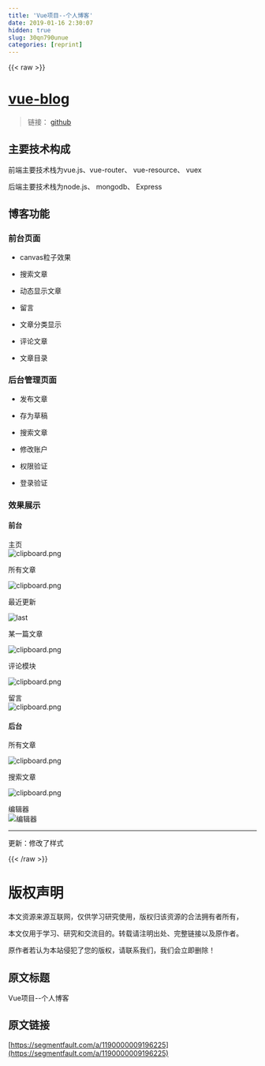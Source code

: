 ```yaml
---
title: 'Vue项目--个人博客' 
date: 2019-01-16 2:30:07
hidden: true
slug: 30qn790unue
categories: [reprint]
---
```


{{< raw >}}

                    
<h1 id="articleHeader0"><a href="https://github.com/FatDong1/VueBlog" rel="nofollow noreferrer" target="_blank">vue-blog</a></h1>
<blockquote><p>链接： <a href="https://github.com/FatDong1/VueBlog" rel="nofollow noreferrer" target="_blank">github</a></p></blockquote>
<h2 id="articleHeader1">主要技术构成</h2>
<p>前端主要技术栈为vue.js、vue-router、 vue-resource、 vuex</p>
<p>后端主要技术栈为node.js、 mongodb、 Express</p>
<h2 id="articleHeader2">博客功能</h2>
<h3 id="articleHeader3">前台页面</h3>
<ul>
<li><p>canvas粒子效果</p></li>
<li><p>搜索文章</p></li>
<li><p>动态显示文章</p></li>
<li><p>留言</p></li>
<li><p>文章分类显示</p></li>
<li><p>评论文章</p></li>
<li><p>文章目录</p></li>
</ul>
<h3 id="articleHeader4">后台管理页面</h3>
<ul>
<li><p>发布文章</p></li>
<li><p>存为草稿</p></li>
<li><p>搜索文章</p></li>
<li><p>修改账户</p></li>
<li><p>权限验证</p></li>
<li><p>登录验证</p></li>
</ul>
<h3 id="articleHeader5">效果展示</h3>
<h4>前台</h4>
<p>主页<br><span class="img-wrap"><img data-src="/img/bVMKxp?w=1344&amp;h=646" src="https://static.alili.tech/img/bVMKxp?w=1344&amp;h=646" alt="clipboard.png" title="clipboard.png" style="cursor: pointer; display: inline;"></span></p>
<p>所有文章</p>
<p><span class="img-wrap"><img data-src="/img/bVNEvk?w=1346&amp;h=645" src="https://static.alili.tech/img/bVNEvk?w=1346&amp;h=645" alt="clipboard.png" title="clipboard.png" style="cursor: pointer; display: inline;"></span></p>
<p>最近更新</p>
<p><span class="img-wrap"><img data-src="https://segmentfault.com/img/bVNEeZ?w=1345&amp;h=644" src="https://static.alili.techhttps://segmentfault.com/img/bVNEeZ?w=1345&amp;h=644" alt="last" title="last" style="cursor: pointer; display: inline;"></span></p>
<p>某一篇文章</p>
<p><span class="img-wrap"><img data-src="/img/bVNEvl?w=1347&amp;h=635" src="https://static.alili.tech/img/bVNEvl?w=1347&amp;h=635" alt="clipboard.png" title="clipboard.png" style="cursor: pointer;"></span></p>
<p>评论模块</p>
<p><span class="img-wrap"><img data-src="/img/bVNEvm?w=1346&amp;h=644" src="https://static.alili.tech/img/bVNEvm?w=1346&amp;h=644" alt="clipboard.png" title="clipboard.png" style="cursor: pointer; display: inline;"></span></p>
<p>留言<br><span class="img-wrap"><img data-src="/img/bVMKyu?w=1339&amp;h=642" src="https://static.alili.tech/img/bVMKyu?w=1339&amp;h=642" alt="clipboard.png" title="clipboard.png" style="cursor: pointer; display: inline;"></span></p>
<h4>后台</h4>
<p>所有文章</p>
<p><span class="img-wrap"><img data-src="/img/bVNEvp?w=1366&amp;h=644" src="https://static.alili.tech/img/bVNEvp?w=1366&amp;h=644" alt="clipboard.png" title="clipboard.png" style="cursor: pointer; display: inline;"></span></p>
<p>搜索文章</p>
<p><span class="img-wrap"><img data-src="/img/bVNEvo?w=1366&amp;h=644" src="https://static.alili.tech/img/bVNEvo?w=1366&amp;h=644" alt="clipboard.png" title="clipboard.png" style="cursor: pointer; display: inline;"></span></p>
<p>编辑器<br><span class="img-wrap"><img data-src="/img/remote/1460000009411463?w=800&amp;h=377" src="https://static.alili.tech/img/remote/1460000009411463?w=800&amp;h=377" alt="编辑器" title="编辑器" style="cursor: pointer; display: inline;"></span></p>
<hr>
<p>更新：修改了样式</p>

                
{{< /raw >}}

# 版权声明
本文资源来源互联网，仅供学习研究使用，版权归该资源的合法拥有者所有，

本文仅用于学习、研究和交流目的。转载请注明出处、完整链接以及原作者。

原作者若认为本站侵犯了您的版权，请联系我们，我们会立即删除！

## 原文标题
Vue项目--个人博客

## 原文链接
[https://segmentfault.com/a/1190000009196225](https://segmentfault.com/a/1190000009196225)


